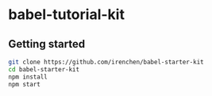 # babel-tutorial-kit

## Getting started

```bash
git clone https://github.com/irenchen/babel-starter-kit
cd babel-starter-kit
npm install
npm start
```
